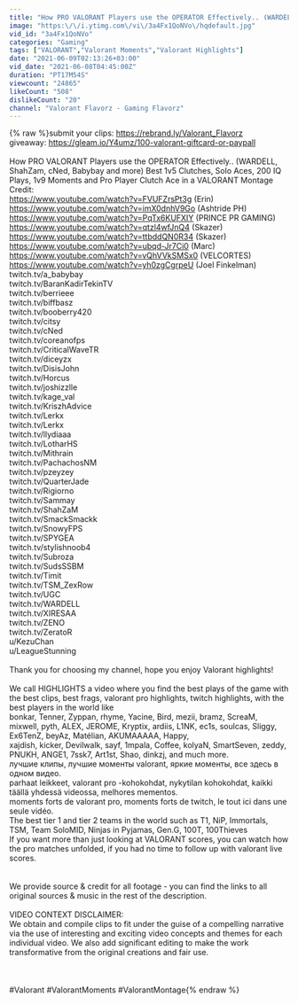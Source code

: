 ```yaml
---
title: "How PRO VALORANT Players use the OPERATOR Effectively.. (WARDELL, ShahZam, cNed, Babybay and more)"
image: "https:\/\/i.ytimg.com\/vi\/3a4Fx1QoNVo\/hqdefault.jpg"
vid_id: "3a4Fx1QoNVo"
categories: "Gaming"
tags: ["VALORANT","Valorant Moments","Valorant Highlights"]
date: "2021-06-09T02:13:26+03:00"
vid_date: "2021-06-08T04:45:00Z"
duration: "PT17M54S"
viewcount: "24865"
likeCount: "508"
dislikeCount: "20"
channel: "Valorant Flavorz - Gaming Flavorz"
---
```

{% raw %}submit your clips: <a rel="nofollow" target="blank" href="https://rebrand.ly/Valorant_Flavorz">https://rebrand.ly/Valorant_Flavorz</a><br />giveaway: <a rel="nofollow" target="blank" href="https://gleam.io/Y4umz/100-valorant-giftcard-or-paypall">https://gleam.io/Y4umz/100-valorant-giftcard-or-paypall</a><br /><br />How PRO VALORANT Players use the OPERATOR Effectively.. (WARDELL, ShahZam, cNed, Babybay and more) Best 1v5 Clutches, Solo Aces, 200 IQ Plays, 1v9 Moments and Pro Player Clutch Ace in a VALORANT Montage<br />Credit:<br /><a rel="nofollow" target="blank" href="https://www.youtube.com/watch?v=FVUFZrsPt3g">https://www.youtube.com/watch?v=FVUFZrsPt3g</a> (Erin)<br /><a rel="nofollow" target="blank" href="https://www.youtube.com/watch?v=imX0dnhV9Go">https://www.youtube.com/watch?v=imX0dnhV9Go</a> (Ashtride PH)<br /><a rel="nofollow" target="blank" href="https://www.youtube.com/watch?v=PqTx6KUFXIY">https://www.youtube.com/watch?v=PqTx6KUFXIY</a> (PRINCE PR GAMING)<br /><a rel="nofollow" target="blank" href="https://www.youtube.com/watch?v=qtzl4wfJnQ4">https://www.youtube.com/watch?v=qtzl4wfJnQ4</a> (Skazer)<br /><a rel="nofollow" target="blank" href="https://www.youtube.com/watch?v=ttbddQN0R34">https://www.youtube.com/watch?v=ttbddQN0R34</a> (Skazer)<br /><a rel="nofollow" target="blank" href="https://www.youtube.com/watch?v=ubqd-Jr7Ci0">https://www.youtube.com/watch?v=ubqd-Jr7Ci0</a> (Marc)<br /><a rel="nofollow" target="blank" href="https://www.youtube.com/watch?v=vQhVVkSMSx0">https://www.youtube.com/watch?v=vQhVVkSMSx0</a> (VELCORTES)<br /><a rel="nofollow" target="blank" href="https://www.youtube.com/watch?v=yh0zgCgrpeU">https://www.youtube.com/watch?v=yh0zgCgrpeU</a> (Joel Finkelman)<br />twitch.tv/a_babybay<br />twitch.tv/BaranKadirTekinTV<br />twitch.tv/berrieee<br />twitch.tv/biffbasz<br />twitch.tv/booberry420<br />twitch.tv/citsy<br />twitch.tv/cNed<br />twitch.tv/coreanofps<br />twitch.tv/CriticalWaveTR<br />twitch.tv/diceyzx<br />twitch.tv/DisisJohn<br />twitch.tv/Horcus<br />twitch.tv/joshizzlle<br />twitch.tv/kage_val<br />twitch.tv/KriszhAdvice<br />twitch.tv/Lerkx<br />twitch.tv/Lerkx<br />twitch.tv/llydiaaa<br />twitch.tv/LotharHS<br />twitch.tv/Mithrain<br />twitch.tv/PachachosNM<br />twitch.tv/pzeyzey<br />twitch.tv/QuarterJade<br />twitch.tv/Rigiorno<br />twitch.tv/Sammay<br />twitch.tv/ShahZaM<br />twitch.tv/SmackSmackk<br />twitch.tv/SnowyFPS<br />twitch.tv/SPYGEA<br />twitch.tv/stylishnoob4<br />twitch.tv/Subroza<br />twitch.tv/SudsSSBM<br />twitch.tv/Timit<br />twitch.tv/TSM_ZexRow<br />twitch.tv/UGC<br />twitch.tv/WARDELL<br />twitch.tv/XIRESAA<br />twitch.tv/ZENO<br />twitch.tv/ZeratoR<br />u/KezuChan<br />u/LeagueStunning<br /><br />Thank you for choosing my channel, hope you enjoy Valorant  highlights!<br /><br />We call HIGHLIGHTS a video where you find the best plays of the game with the best clips, best frags, valorant pro highlights, twitch highlights, with the best players in the world like <br />bonkar, Tenner, Zyppan, rhyme, Yacine, Bird, mezii, bramz, ScreaM, mixwell, pyth, ALEX, JEROME, Kryptix, ardiis, L1NK, ec1s, soulcas, Sliggy, Ex6TenZ, beyAz, Matélian, AKUMAAAAA, Happy, <br />xajdish, kicker, Devilwalk, sayf, 1mpala, Coffee, kolyaN, SmartSeven, zeddy, PNUKH, ANGE1, 7ssk7, Art1st, Shao, dinkzj, and much more.<br />лучшие клипы, лучшие моменты valorant, яркие моменты, все здесь в одном видео.<br />parhaat leikkeet, valorant pro -kohokohdat, nykytilan kohokohdat, kaikki täällä yhdessä videossa, melhores mementos.<br />moments forts de valorant pro, moments forts de twitch, le tout ici dans une seule vidéo.<br />The best tier 1 and tier 2 teams in the world such as T1, NiP, Immortals, TSM, Team SoloMID, Ninjas in Pyjamas, Gen.G, 100T, 100Thieves<br />If you want more than just looking at VALORANT scores, you can watch how the pro matches unfolded, if you had no time to follow up with valorant live scores.<br /><br /><br />We provide source &amp; credit for all footage - you can find the links to all original sources &amp; music in the rest of the description.<br /><br />VIDEO CONTEXT DISCLAIMER:<br />We obtain and compile clips to fit under the guise of a compelling narrative via the use of interesting and exciting video concepts and themes for each individual video. We also add significant editing to make the work transformative from the original creations and fair use.<br /><br /><br /><br />#Valorant #ValorantMoments #ValorantMontage{% endraw %}
